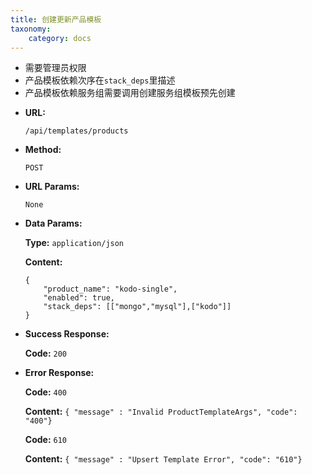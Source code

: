 ```yaml
---
title: 创建更新产品模板
taxonomy:
    category: docs
---
```


- 需要管理员权限
- 产品模板依赖次序在`stack_deps`里描述
- 产品模板依赖服务组需要调用创建服务组模板预先创建

* **URL:**

    `/api/templates/products`

* **Method:**

    `POST`

* **URL Params:**

    `None`

* **Data Params:**

	**Type:** `application/json`
	
	**Content:**

    ```
	{
		"product_name": "kodo-single",
		"enabled": true,
        "stack_deps": [["mongo","mysql"],["kodo"]]
	}
	```	

* **Success Response:**

	**Code:** `200`

* **Error Response:**

	**Code:** `400`
  	
  	**Content:** `{ "message" : "Invalid ProductTemplateArgs", "code": "400"}`

	**Code:** `610`
  	
  	**Content:** `{ "message" : "Upsert Template Error", "code": "610"}`